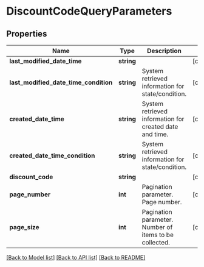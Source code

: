 # DiscountCodeQueryParameters

## Properties
Name | Type | Description | Notes
------------ | ------------- | ------------- | -------------
**last_modified_date_time** | **string** |  | [optional] 
**last_modified_date_time_condition** | **string** | System retrieved information for state/condition. | [optional] 
**created_date_time** | **string** | System retrieved information for created date and time. | [optional] 
**created_date_time_condition** | **string** | System retrieved information for state/condition. | [optional] 
**discount_code** | **string** |  | [optional] 
**page_number** | **int** | Pagination parameter. Page number. | [optional] 
**page_size** | **int** | Pagination parameter. Number of items to be collected. | [optional] 

[[Back to Model list]](../README.md#documentation-for-models) [[Back to API list]](../README.md#documentation-for-api-endpoints) [[Back to README]](../README.md)


